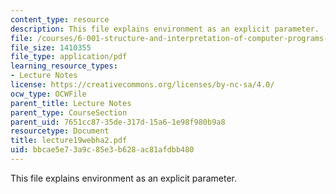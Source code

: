 ```yaml
---
content_type: resource
description: This file explains environment as an explicit parameter.
file: /courses/6-001-structure-and-interpretation-of-computer-programs-spring-2005/bbcae5e73a9c85e3b628ac81afdbb480_lecture19webha2.pdf
file_size: 1410355
file_type: application/pdf
learning_resource_types:
- Lecture Notes
license: https://creativecommons.org/licenses/by-nc-sa/4.0/
ocw_type: OCWFile
parent_title: Lecture Notes
parent_type: CourseSection
parent_uid: 7651cc87-35de-317d-15a6-1e98f980b9a8
resourcetype: Document
title: lecture19webha2.pdf
uid: bbcae5e7-3a9c-85e3-b628-ac81afdbb480
---
```

This file explains environment as an explicit parameter.